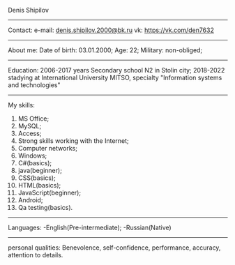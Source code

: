 Denis Shipilov
________________________________________________________________________________________________________________

Contact:
e-mail: denis.shipilov.2000@bk.ru
vk: https://vk.com/den7632
________________________________________________________________________________________________________________

About me:
Date of birth: 03.01.2000;
Age: 22;
Military: non-obliged;

________________________________________________________________________________________________________________

Education:
2006-2017 years Secondary school N2 in Stolin city;
2018-2022 stadying at International University MITSO, specialty "Information systems and technologies"

________________________________________________________________________________________________________________

My skills:
1. MS Office;
2. MySQL;
3. Access;
4. Strong skills working with the Internet;
5. Computer networks;
6. Windows;
7. C#(basics);
8. java(beginner);
9. CSS(basics);
10. HTML(basics);
11. JavaScript(beginner);
12. Android;
13. Qa testing(basics).
________________________________________________________________________________________________________________

Languages:
-English(Pre-intermediate);
-Russian(Native)

________________________________________________________________________________________________________________

personal qualities:
Benevolence, self-confidence, performance, accuracy, attention to details.